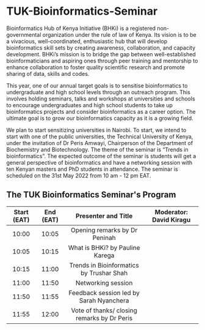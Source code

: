 # TUK-Bioinformatics-Seminar

Bioinformatics Hub of Kenya Initiative (BHKi) is a registered non-governmental organization under the rule of law of Kenya. Its vision is to be a vivacious, well-coordinated, enthusiastic hub that will develop bioinformatics skill sets by creating awareness, collaboration, and capacity development. BHKi’s mission is to bridge the gap between well-established bioinformaticians and aspiring ones through peer training and mentorship to enhance collaboration to foster quality scientific research and promote sharing of data, skills and codes.

This year, one of our annual target goals is to sensitise bioinformatics to undergraduate and high school levels through an outreach program. This involves holding seminars, talks and workshops at universities and schools to encourage undergraduates and high school students to take up bioinformatics projects and consider bioinformatics as a career option. The ultimate goal is to grow our bioinformatics capacity as it is a growing field.

We plan to start sensitizing universities in Nairobi. To start, we intend to start with one of the public universities, the Technical University of Kenya, under the invitation of Dr Peris Amwayi, Chairperson of the Department of Biochemistry and Biotechnology. The theme of the seminar is “Trends in bioinformatics”. The expected outcome of the seminar is students will get a general perspective of bioinformatics and have a networking session with ten Kenyan masters and PhD students in attendance. The seminar is scheduled on the 31st May 2022 from 10 am - 12 pm EAT.


## The TUK Bioinformatics Seminar's Program

|Start (EAT)|End (EAT)|Presenter and Title|Moderator: David Kiragu|
|:---:|:---:|:---:|:---:|
|10:00|10:05|Opening remarks by Dr Peninah| |
|10:05|10:15|What is BHKi? by Pauline Karega| | |
|10:15|11:00|Trends in Bioinformatics by Trushar Shah | | |
|11:00|11:50|Networking session ||
|11:50|11:55|Feedback session led by Sarah Nyanchera| | | |
|11:55|12:00|Vote of thanks/ closing remarks by Dr Peris||

